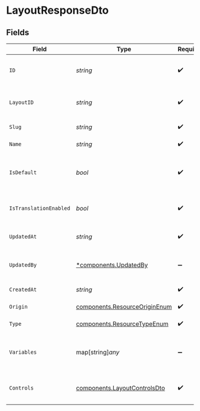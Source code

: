 # LayoutResponseDto


## Fields

| Field                                                                          | Type                                                                           | Required                                                                       | Description                                                                    |
| ------------------------------------------------------------------------------ | ------------------------------------------------------------------------------ | ------------------------------------------------------------------------------ | ------------------------------------------------------------------------------ |
| `ID`                                                                           | *string*                                                                       | :heavy_check_mark:                                                             | Unique internal identifier of the layout                                       |
| `LayoutID`                                                                     | *string*                                                                       | :heavy_check_mark:                                                             | Unique identifier for the layout                                               |
| `Slug`                                                                         | *string*                                                                       | :heavy_check_mark:                                                             | Slug of the layout                                                             |
| `Name`                                                                         | *string*                                                                       | :heavy_check_mark:                                                             | Name of the layout                                                             |
| `IsDefault`                                                                    | *bool*                                                                         | :heavy_check_mark:                                                             | Whether the layout is the default layout                                       |
| `IsTranslationEnabled`                                                         | *bool*                                                                         | :heavy_check_mark:                                                             | Whether the layout translations are enabled                                    |
| `UpdatedAt`                                                                    | *string*                                                                       | :heavy_check_mark:                                                             | Last updated timestamp                                                         |
| `UpdatedBy`                                                                    | [*components.UpdatedBy](../../models/components/updatedby.md)                  | :heavy_minus_sign:                                                             | User who last updated the layout                                               |
| `CreatedAt`                                                                    | *string*                                                                       | :heavy_check_mark:                                                             | Creation timestamp                                                             |
| `Origin`                                                                       | [components.ResourceOriginEnum](../../models/components/resourceoriginenum.md) | :heavy_check_mark:                                                             | Origin of the layout                                                           |
| `Type`                                                                         | [components.ResourceTypeEnum](../../models/components/resourcetypeenum.md)     | :heavy_check_mark:                                                             | Type of the layout                                                             |
| `Variables`                                                                    | map[string]*any*                                                               | :heavy_minus_sign:                                                             | The variables JSON Schema for the layout                                       |
| `Controls`                                                                     | [components.LayoutControlsDto](../../models/components/layoutcontrolsdto.md)   | :heavy_check_mark:                                                             | Controls metadata for the layout                                               |